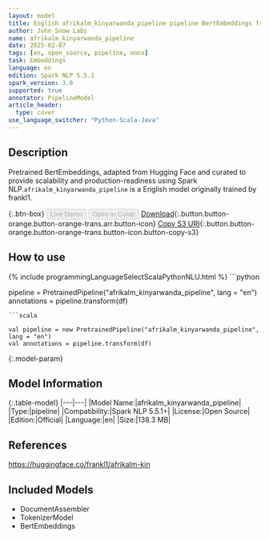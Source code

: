 ```yaml
---
layout: model
title: English afrikalm_kinyarwanda_pipeline pipeline BertEmbeddings from frankl1
author: John Snow Labs
name: afrikalm_kinyarwanda_pipeline
date: 2025-02-07
tags: [en, open_source, pipeline, onnx]
task: Embeddings
language: en
edition: Spark NLP 5.5.1
spark_version: 3.0
supported: true
annotator: PipelineModel
article_header:
  type: cover
use_language_switcher: "Python-Scala-Java"
---
```


## Description

Pretrained BertEmbeddings, adapted from Hugging Face and curated to provide scalability and production-readiness using Spark NLP.`afrikalm_kinyarwanda_pipeline` is a English model originally trained by frankl1.

{:.btn-box}
<button class="button button-orange" disabled>Live Demo</button>
<button class="button button-orange" disabled>Open in Colab</button>
[Download](https://s3.amazonaws.com/auxdata.johnsnowlabs.com/public/models/afrikalm_kinyarwanda_pipeline_en_5.5.1_3.0_1738939267815.zip){:.button.button-orange.button-orange-trans.arr.button-icon}
[Copy S3 URI](s3://auxdata.johnsnowlabs.com/public/models/afrikalm_kinyarwanda_pipeline_en_5.5.1_3.0_1738939267815.zip){:.button.button-orange.button-orange-trans.button-icon.button-copy-s3}

## How to use



<div class="tabs-box" markdown="1">
{% include programmingLanguageSelectScalaPythonNLU.html %}
```python

pipeline = PretrainedPipeline("afrikalm_kinyarwanda_pipeline", lang = "en")
annotations =  pipeline.transform(df)   

```
```scala

val pipeline = new PretrainedPipeline("afrikalm_kinyarwanda_pipeline", lang = "en")
val annotations = pipeline.transform(df)

```
</div>

{:.model-param}
## Model Information

{:.table-model}
|---|---|
|Model Name:|afrikalm_kinyarwanda_pipeline|
|Type:|pipeline|
|Compatibility:|Spark NLP 5.5.1+|
|License:|Open Source|
|Edition:|Official|
|Language:|en|
|Size:|138.3 MB|

## References

https://huggingface.co/frankl1/afrikalm-kin

## Included Models

- DocumentAssembler
- TokenizerModel
- BertEmbeddings